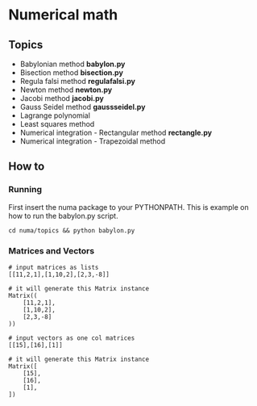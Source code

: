# Numerical math

## Topics

* Babylonian method **babylon.py**
* Bisection method **bisection.py**
* Regula falsi method **regulafalsi.py**
* Newton method **newton.py**
* Jacobi method **jacobi.py**
* Gauss Seidel method **gaussseidel.py**
* Lagrange polynomial
* Least squares method
* Numerical integration - Rectangular method **rectangle.py**
* Numerical integration - Trapezoidal method

## How to

### Running

First insert the numa package to your PYTHONPATH. This is example on how to run the babylon.py script.

    cd numa/topics && python babylon.py

### Matrices and Vectors

    # input matrices as lists
    [[11,2,1],[1,10,2],[2,3,-8]]

    # it will generate this Matrix instance
    Matrix((
        [11,2,1],
        [1,10,2],
        [2,3,-8]
    ))

    # input vectors as one col matrices
    [[15],[16],[1]]

    # it will generate this Matrix instance
    Matrix([
        [15],
        [16],
        [1],
    ])